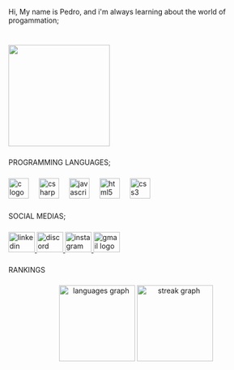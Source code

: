 <p align="left">Hi, My name is Pedro, and i'm always learning about the world of progammation;</p>

###

<br clear="both">

<div align="left">
  <img height="200" src="https://i.pinimg.com/originals/89/bb/06/89bb06251fb7401e094b1f6d71f3d3f4.gif"  />
</div>

###

<p align="left">PROGRAMMING LANGUAGES;</p>

###

<div align="left">
  <img src="https://cdn.jsdelivr.net/gh/devicons/devicon/icons/c/c-original.svg" height="40" alt="c logo"  />
  <img width="12" />
  <img src="https://cdn.jsdelivr.net/gh/devicons/devicon/icons/csharp/csharp-original.svg" height="40" alt="csharp logo"  />
  <img width="12" />
  <img src="https://cdn.jsdelivr.net/gh/devicons/devicon/icons/javascript/javascript-original.svg" height="40" alt="javascript logo"  />
  <img width="12" />
  <img src="https://cdn.jsdelivr.net/gh/devicons/devicon/icons/html5/html5-original.svg" height="40" alt="html5 logo"  />
  <img width="12" />
  <img src="https://cdn.jsdelivr.net/gh/devicons/devicon/icons/css3/css3-original.svg" height="40" alt="css3 logo"  />
</div>

###

<p align="left">SOCIAL MEDIAS;</p>

###

<div align="left">
  <a href="https://www.linkedin.com/in/pedro-augusto-a4a908288/" target="_blank">
    <img src="https://raw.githubusercontent.com/maurodesouza/profile-readme-generator/master/src/assets/icons/social/linkedin/default.svg" width="52" height="40" alt="linkedin logo"  />
  </a>
  <a href="https://discord.com/users/811353497013846077" target="_blank">
    <img src="https://raw.githubusercontent.com/maurodesouza/profile-readme-generator/master/src/assets/icons/social/discord/default.svg" width="52" height="40" alt="discord logo"  />
  </a>
  <a href="https://www.instagram.com/pedroaug.amon/" target="_blank">
    <img src="https://raw.githubusercontent.com/maurodesouza/profile-readme-generator/master/src/assets/icons/social/instagram/default.svg" width="52" height="40" alt="instagram logo"  />
  </a>
  <a href="https://is.gd/rz9kGZ" target="_blank">
    <img src="https://raw.githubusercontent.com/maurodesouza/profile-readme-generator/master/src/assets/icons/social/gmail/default.svg" width="52" height="40" alt="gmail logo"  />
  </a>
</div>

###

<p align="left">RANKINGS</p>

###

<div align="center">
  <img src="https://github-readme-stats.vercel.app/api/top-langs?username=amonaug&locale=en&hide_title=false&layout=compact&card_width=320&langs_count=5&theme=dark&hide_border=false&order=2&custom_title=Most%20Used%20Lenguages" height="150" alt="languages graph"  />
  <img src="https://streak-stats.demolab.com?user=amonaug&locale=en&mode=daily&theme=dracula&hide_border=false&border_radius=5&order=3" height="150" alt="streak graph"  />
</div>

###
